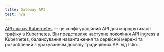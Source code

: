 ```yaml
---
title: Gateway API
test: n/a
---
```


[API шлюзу Kubernetes](https://gateway-api.sigs.k8s.io/) — це конфігураційний API для маршрутизації трафіку в Kubernetes. Він представляє наступне покоління API ingress в Kubernetes, балансування навантаження та сервісної мережі та розроблений з урахуванням досвіду традиційних API від Istio.
